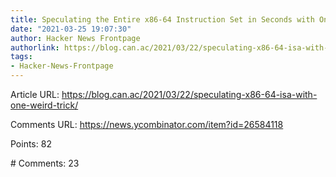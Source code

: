 ```yaml
---
title: Speculating the Entire x86-64 Instruction Set in Seconds with One Weird Trick
date: "2021-03-25 19:07:30"
author: Hacker News Frontpage
authorlink: https://blog.can.ac/2021/03/22/speculating-x86-64-isa-with-one-weird-trick/
tags:
- Hacker-News-Frontpage
---
```


<p>Article URL: <a href="https://blog.can.ac/2021/03/22/speculating-x86-64-isa-with-one-weird-trick/">https://blog.can.ac/2021/03/22/speculating-x86-64-isa-with-one-weird-trick/</a></p>
<p>Comments URL: <a href="https://news.ycombinator.com/item?id=26584118">https://news.ycombinator.com/item?id=26584118</a></p>
<p>Points: 82</p>
<p># Comments: 23</p>
